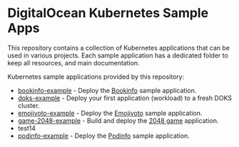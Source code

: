 # DigitalOcean Kubernetes Sample Apps

This repository contains a collection of Kubernetes applications that can be used in various projects. Each sample application has a dedicated folder to keep all resources, and main documentation.

Kubernetes sample applications provided by this repository:

- [bookinfo-example](bookinfo-example/) - Deploy the [Bookinfo](https://istio.io/latest/docs/examples/bookinfo) sample application.
- [doks-example](doks-example/) - Deploy your first application (workload) to a fresh DOKS cluster.
- [emojivoto-example](emojivoto-example/) - Deploy the [Emojivoto](https://github.com/BuoyantIO/emojivoto) sample application.
- [game-2048-example](game-2048-example/) - Build and deploy the [2048 game](https://en.wikipedia.org/wiki/2048_(video_game)) application.
- test14
- [podinfo-example](podinfo-example/) - Deploy the [Podinfo](https://github.com/stefanprodan/podinfo) sample application.
